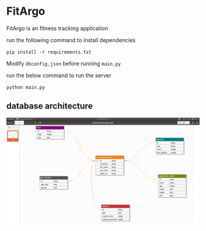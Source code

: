 # FitArgo
FitArgo is an fitness tracking application



run the following command to install dependencies
```
pip install -r requirements.txt
```

Modify `dbconfig.json` before running `main.py` 

run the below command to run the server
```
python main.py
``` 

## database architecture 
![img not found](./db-arch.png)


